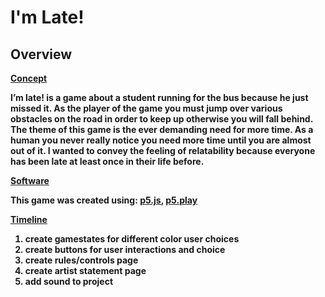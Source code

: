 # I'm Late!

## Overview


<ins><strong>Concept<strong><ins>

I’m late! is a game about a student running for the bus because he just missed it. As the player of the game you must jump over various obstacles on the road in order to keep up otherwise you will fall behind. The theme of this game is the ever demanding need for more time. As a human you never really notice you need more time until you are almost out of it. I wanted to convey the feeling of relatability because everyone has been late at least once in their life before.

  
<ins><strong>Software<strong><ins>

This game was created using:
<a href="https://p5js.org/" target="_blank">p5.js</a>, 
<a href="https://molleindustria.github.io/p5.play/" target="_blank">p5.play</a>

  
<ins><strong>Timeline<strong><ins>
1. create gamestates for different color user choices
2. create buttons for user interactions and choice
3. create rules/controls page
4. create artist statement page
5. add sound to project
